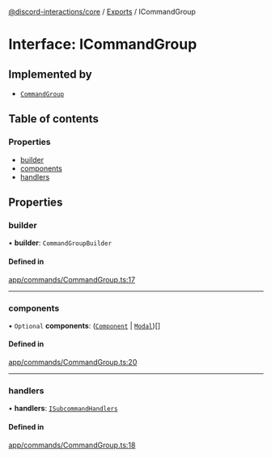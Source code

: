[@discord-interactions/core](../README.md) / [Exports](../modules.md) / ICommandGroup

# Interface: ICommandGroup

## Implemented by

- [`CommandGroup`](../classes/CommandGroup.md)

## Table of contents

### Properties

- [builder](ICommandGroup.md#builder)
- [components](ICommandGroup.md#components)
- [handlers](ICommandGroup.md#handlers)

## Properties

### builder

• **builder**: `CommandGroupBuilder`

#### Defined in

[app/commands/CommandGroup.ts:17](https://github.com/ssMMiles/discord-interactions/blob/7421ca0/packages/core/src/app/commands/CommandGroup.ts#L17)

___

### components

• `Optional` **components**: ([`Component`](../modules.md#component) \| [`Modal`](../classes/Modal.md))[]

#### Defined in

[app/commands/CommandGroup.ts:20](https://github.com/ssMMiles/discord-interactions/blob/7421ca0/packages/core/src/app/commands/CommandGroup.ts#L20)

___

### handlers

• **handlers**: [`ISubcommandHandlers`](../modules.md#isubcommandhandlers)

#### Defined in

[app/commands/CommandGroup.ts:18](https://github.com/ssMMiles/discord-interactions/blob/7421ca0/packages/core/src/app/commands/CommandGroup.ts#L18)
